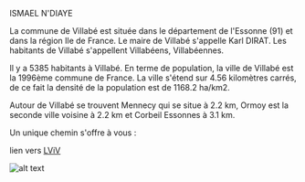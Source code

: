 ISMAEL N'DIAYE

La commune de Villabé est située dans le département de l'Essonne (91) et dans la région Ile de France. 
Le maire de Villabé s'appelle Karl DIRAT. Les habitants de Villabé s'appellent Villabéens, Villabéennes.

Il y a 5385 habitants à Villabé. En terme de population, la ville de Villabé est la 1996ème commune de France.
La ville s'étend sur 4.56 kilomètres carrés, de ce fait la densité de la population est de 1168.2 ha/km2.

Autour de Villabé se trouvent Mennecy qui se situe à 2.2 km, Ormoy est la seconde ville voisine à 2.2 km et Corbeil Essonnes à 3.1 km.


Un unique chemin s'offre à vous :

lien vers [LViV](https://github.com/indiaye18/TP2_Lab/blob/main/jeu-heros-Labyrinthe-Tour-Monde/Lviv.md)



![alt text](https://upload.wikimedia.org/wikipedia/commons/thumb/6/68/Villabé_-_IMG_5010.jpg/1280px-Villabé_-_IMG_5010.jpg)



 
